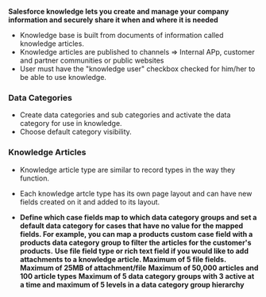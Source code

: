 **Salesforce knowledge lets you create and manage your company information and securely share it when and where it is needed**
* Knowledge base is built from documents of information called knowledge articles.
* Knowledge articles are published to channels => Internal APp, customer and partner communities or public websites
* User must have the "knowledge user" checkbox checked for him/her to be able to use knowledge.


### Data Categories
* Create data categories and sub categories and activate the data category for use in knowledge.
* Choose default category visibility.

### Knowledge Articles
* Knowledge article type are similar to record types in the way they function.
* Each knowledge artcle type has its own page layout and can have new fields created on it and added to its layout.

* **Define which case fields map to which data category groups and set a default data category for cases that have no value for the mapped fields. For example, you can map a products custom case field with a products data category group to filter the articles for the customer's products.**
**Use file field type or rich text field if you would like to add attachments to a knowledge article. Maximum of 5 file fields.**
**Maximum of 25MB of attachment/file**
**Maximum of 50,000 articles and 100 article types**
**Maximum of 5 data category groups with 3 active at a time and maximum of 5 levels in a data category group hierarchy**

